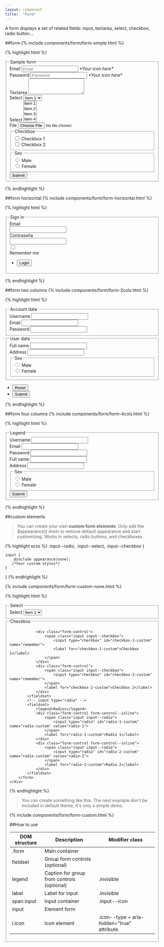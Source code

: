 ```yaml
---
layout: component
title:  "Form"
---
```


A form displays a set of related fields: input, textarea, select, checkbox, radio button...

##form
{% include components/form/form-simple.html %}

{% highlight html %}
<div class="form">
    <form id="form-login">
        <fieldset>
            <legend>Sample form</legend>
            <!-- input type="email"-->
            <div class="form-control">
                <label for="email" class="invisible">Email</label>
                <span class="input input--icon">
                    <input type="email" id="email" name="email" placeholder="Email">
                    <i class="icon icon--invert" aria-hidden="true">*Your icon here*</i>
                </span>
            </div>
            <!-- input type="password" -->
            <div class="form-control">
                <label for="password" class="invisible">Password</label>
                <span class="input input--icon">
                    <input type="password" id="password" name="password" placeholder="Password">
                    <i class="icon icon--invert" aria-hidden="true">*Your icon here*</i>
                </span>
            </div>
            <!-- textarea -->
            <div class="form-control">
                <label for="textarea">Textarea</label>
                <span class="input">
                    <textarea id="textarea" name="textarea" rows="3"></textarea>
                </span>
            </div>
            <!-- select -->
            <div class="form-control">
                <label for="select" class="invisible">Select</label>
                <span class="input">
                    <select id="select" name="select">
                        <option>Item 1</option>
                        <option>Item 2</option>
                        <option>Item 3</option>
                        <option>Item 4</option>
                        <option>Item 5</option>
                    </select>
                </span>
            </div>
            <!-- select multiple -->
            <div class="form-control">
                <label for="select-multiple" class="invisible">Select</label>
                <span class="input">
                    <select id="select-multiple" multiple name="select">
                        <option>Item 1</option>
                        <option>Item 2</option>
                        <option>Item 3</option>
                        <option>Item 4</option>
                        <option>Item 5</option>
                    </select>
                </span>
            </div>
            <!-- input type="file" -->
            <div class="form-control">
                <label for="file">File</label>
                <span class="input">
                    <input id="file" type="file" name="file">
                </span>
            </div>
            <!-- input type="checkbox" -->
            <fieldset>
                <legend>Checkbox</legend>
                <div class="form-control">
                    <span class="input input--checkbox">
                        <input type="checkbox" id="remember-1" name="remember">
                    </span>
                    <label for="remember-1">Checkbox 1</label>
                </div>
                <div class="form-control">
                    <span class="input input--checkbox">
                        <input type="checkbox" id="remember-2" name="remember">
                    </span>
                    <label for="remember-2">Checkbox 2</label>
                </div>
            </fieldset>
            <!-- input type="radio" -->
            <fieldset>
                <legend>Sex</legend>
                <div class="form-control form-control--inline">
                    <span class="input input--radio">
                        <input type="radio" id="male" name="sex" value="male">
                    </span>
                    <label for="male">Male</label>
                </div>
                <div class="form-control form-control--inline">
                    <span class="input input--radio">
                        <input type="radio" id="female" name="sex" value="female">
                    </span>
                    <label for="female">Female</label>
                </div>
            </fieldset>
            <!-- single button -->
            <button class="btn btn--primary">Submit</button>
        </fieldset>
    </form>
</div>
{% endhighlight %}


##form horizontal
{% include components/form/form-horizontal.html %}

{% highlight html %}
<div class="form">
    <form>
        <fieldset>
            <legend>Sign in</legend>
            <div class="form-control form-control--warn">
                <div class="row row--inline row--collapse">
                    <div class="col-a-12 col-d-2">
                        <label for="email-horizontal">Email</label>
                    </div>
                    <div class="col-a-12 col-d-10">
                        <span class="input">
                            <input type="email" id="email-horizontal">
                        </span>
                    </div>
                </div>
            </div>
            <div class="form-control">
                <div class="row row--inline row--collapse">
                    <div class="col-a-12 col-d-2">
                        <label for="password-horizontal">Contraseña</label>
                    </div>
                    <div class="col-a-12 col-d-10">
                        <span class="input">
                            <input type="password" id="password-horizontal">
                        </span>
                    </div>
                </div>
            </div>
            <div class="row row--collapse">
                <div class="col-md-offset-2 col-lg-offset-2 col-lg-10">
                    <div class="form-control">
                        <div class="input input--checkbox">
                            <input type="checkbox" id="remember-horizontal" name="remember">
                        </div>
                        <label for="remember-horizontal">Remember me</label>
                    </div>
                    <ul class="btn-group">
                        <li class="btn-group__item">
                            <input type="submit" class="btn btn--primary" value="Login">
                        </li>
                    </ul>
                </div>
            </div>
        </fieldset>
    </form>
</div>
{% endhighlight %}


##form two columns
{% include components/form/form-2cols.html %}

{% highlight html %}
<div class="form">
    <form id="form-2col">
        <div class="row">
            <div class="col-a-6">
                <fieldset>
                    <legend>Account data</legend>
                    <div class="form-control">
                        <label for="name-2col">Username</label>
                        <span class="input">
                            <input id="name-2col" type="text" name="user">
                        </span>
                    </div>
                    <div class="form-control">
                        <label for="email-2col">Email</label>
                        <span class="input">
                            <input type="email" id="email-2col" name="email">
                        </span>
                    </div>
                    <div class="form-control">
                        <label for="password-2col">Password</label>
                        <span class="input">
                            <input type="password" id="password-2col" name="password">
                        </span>
                    </div>
                </fieldset>
            </div>
            <div class="col-a-6">
                <fieldset>
                    <legend>User data</legend>
                    <div class="form-control">
                        <label for="user-name-2col">Full name</label>
                        <span class="input">
                            <input id="user-name-2col" type="text" name="user-name">
                        </span>
                    </div>
                    <div class="form-control">
                        <label for="address-2col">Address</label>
                        <span class="input">
                            <input id="address-2col" type="text" name="address">
                        </span>
                    </div>
                    <fieldset>
                        <legend>Sex</legend>
                        <div class="form-control form-control--inline">
                            <span class="input input--radio">
                                <input type="radio" id="male-2col" name="sex" value="male">
                            </span>
                            <label for="male-2col">Male</label>
                        </div>
                        <div class="form-control form-control--inline">
                            <span class="input input--radio">
                                <input type="radio" id="female-2col" name="sex" value="female">
                            </span>
                            <label for="female-2col">Female</label>
                        </div>
                    </fieldset>
                </fieldset>
            </div>
        </div>
        <div class="row">
            <div class="col-a-12">
                <ul class="btn-group align-right">
                    <li class="btn-group__item">
                        <input type="reset" class="btn btn--secondary" value="Reset">
                    </li>
                    <li class="btn-group__item">
                        <input type="submit" class="btn btn--primary" value="Submit">
                    </li>
                </ul>
            </div>
        </div>
    </form>
</div>
{% endhighlight %}


##form four columns
{% include components/form/form-4cols.html %}

{% highlight html %}
<div class="form">
    <form>
        <fieldset>
            <legend>Legend</legend>
            <div class="row row--collapse">
                <div class="col-a-3">
                    <div class="form-control">
                        <label for="name-4col">Username</label>
                        <span class="input">
                            <input id="name-4col" type="text" name="user">
                        </span>
                    </div>
                </div>
                <div class="col-a-3">
                    <div class="form-control">
                        <label for="email-4col">Email</label>
                        <span class="input">
                            <input type="email" id="email-4col" name="email-4col">
                        </span>
                    </div>
                </div>
                <div class="col-a-3">
                    <div class="form-control">
                        <label for="password-4col">Password</label>
                        <span class="input">
                            <input type="password" id="password-4col" name="password">
                        </span>
                    </div>
                </div>
                <div class="col-a-3">
                    <div class="form-control">
                        <label for="user-name-4col">Full name</label>
                        <span class="input">
                            <input id="user-name-4col" type="text" name="user-name-4col">
                        </span>
                    </div>
                </div>
                <div class="col-a-3">
                    <div class="form-control">
                        <label for="address-4col">Address</label>
                        <span class="input">
                            <input id="address-4col" type="text" name="address-4col">
                        </span>
                    </div>
                </div>
                <div class="col-a-3">
                    <fieldset class="form-control--inline">
                        <legend>Sex</legend>
                        <div class="form-control form-control--inline">
                            <span class="input input--radio">
                                <input type="radio" id="male-4col" name="sex" value="male">
                            </span>
                            <label for="male-4col">Male</label>
                        </div>
                        <div class="form-control form-control--inline">
                            <span class="input input--radio">
                                <input type="radio" id="female-4col" name="sex" value="female">
                            </span>
                            <label for="female-4col">Female</label>
                        </div>
                    </fieldset>
                </div>
            </div>
            <div class="row row--collapse">
                <div class="col-a-12">
                    <input type="submit" class="btn btn--primary" value="Submit">
                </div>
            </div>
        </fieldset>
    </form>
</div>
{% endhighlight %}

##custom elements

> You can create your own __custom form elements__. Only add the $appearance() mixin to remove default appearance and start customizing. Works in selects, radio buttons, and checkboxes.

{% highlight scss %}
.input--radio,
.input--select,
.input--checkbox {

    input {
        @include appearance(none);
       /*Your custom styles*/
    }

}
{% endhighlight %}

{% include components/form/form-custom-none.html %}

{% highlight html %}
    <div class="form">
        <form id="form-custom">
            <fieldset>
                <legend>Select</legend>
                <!-- select custom -->
                <div class="form-control">
                    <label for="select" class="invisible">Select</label>
                    <span class="input input--select">
                        <select id="select-custom" name="select-custom">
                            <option>Item 1</option>
                            <option>Item 2</option>
                            <option>Item 3</option>
                            <option>Item 4</option>
                            <option>Item 5</option>
                        </select>
                    </span>
                </div>
            </fieldset>
            <!-- input type="checkbox" -->
            <fieldset>
                <legend>Checkbox</legend>

                <div class="form-control">
                    <span class="input input--checkbox">
                        <input type="checkbox" id="checkbox-1-custom" name="remember">
                        <label for="checkbox-1-custom">Checkbox 1</label>
                    </span>
                </div>
                <div class="form-control">
                    <span class="input input--checkbox">
                        <input type="checkbox" id="checkbox-2-custom" name="remember">
                    </span>
                    <label for="checkbox-2-custom">Checkbox 2</label>
                </div>
            </fieldset>
            <!-- input type="radio" -->
            <fieldset>
                <legend>Radios</legend>
                <div class="form-control form-control--inline">
                    <span class="input input--radio">
                        <input type="radio" id="radio-1-custom" name="radio-custom" value="radio-1">
                    </span>
                    <label for="radio-1-custom">Radio 1</label>
                </div>
                <div class="form-control form-control--inline">
                    <span class="input input--radio">
                        <input type="radio" id="radio-2-custom" name="radio-custom" value="radio-2">
                    </span>
                    <label for="radio-2-custom">Radio 2</label>
                </div>
            </fieldset>
        </form>
    </div>
{% endhighlight %}


> You can create something like this. The next example don't be included in default theme, it's only a simple demo.

{% include components/form/form-custom.html %}


##How to use

| DOM structure | Description                                | Modifier class                              |
|---------------|--------------------------------------------|---------------------------------------------|
| .form         | Main container                             |                                             |
| fieldset      | Group form controls (optional)             |                                             |
| legend        | Caption for group from controls (optional) | .invisible                                  |
| label         | Label for input                            | .invisible                                  |
| span.input    | Input container                            | .input--icon               |
| input         | Element form                               |                                             |
| i.icon        | Icon element                               | .icon--type + aria-hidden="true" attribute. |
